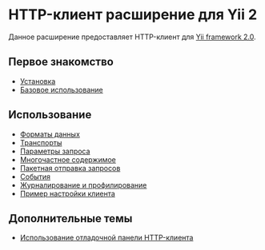 HTTP-клиент расширение для Yii 2
===============================

Данное расширение предоставляет HTTP-клиент для [Yii framework 2.0](http://www.yiiframework.com).


Первое знакомство
---------------

* [Установка](installation.md)
* [Базовое использование](basic-usage.md)

Использование
-----

* [Форматы данных](usage-data-formats.md)
* [Транспорты](usage-transports.md)
* [Параметры запроса](usage-request-options.md)
* [Многочастное содержимое](usage-multi-part-content.md)
* [Пакетная отправка запросов](usage-batch-request-sending.md)
* [События](usage-events.md)
* [Журналирование и профилирование](usage-logging.md)
* [Пример настройки клиента](usage-setup-client-instance.md)

Дополнительные темы
-----------------

* [Использование отладочной панели HTTP-клиента](topics-debug.md)